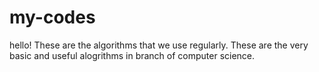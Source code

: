 # my-codes
hello! These are the algorithms that we use regularly. These are the very basic and useful alogrithms in branch of computer science. 
